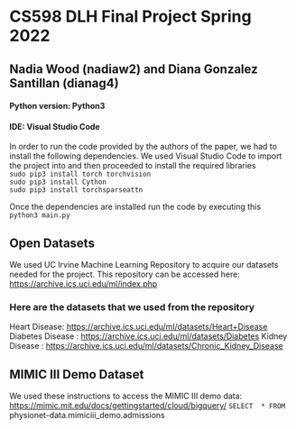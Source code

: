 # CS598 DLH Final Project Spring 2022
## Nadia Wood (nadiaw2) and Diana Gonzalez Santillan (dianag4)


#### Python version: Python3 
#### IDE: Visual Studio Code 
In order to run the code provided by the authors of the paper, we had to install the following dependencies. 
We used Visual Studio Code to import the project into and then proceeded to install the required libraries
<br>
  `sudo pip3 install torch torchvision`
<br>
  `sudo pip3 install Cython`
<br>
  `sudo pip3 install torchsparseattn`

Once the dependencies are installed run the code by executing this
<br>
`python3 main.py`

## Open Datasets
We used UC Irvine Machine Learning Repository to acquire our datasets needed for the project. This repository can be accessed here: https://archive.ics.uci.edu/ml/index.php

### Here are the datasets that we used from the repository

Heart Disease: https://archive.ics.uci.edu/ml/datasets/Heart+Disease
Diabetes Disease : https://archive.ics.uci.edu/ml/datasets/Diabetes
Kidney Disease : https://archive.ics.uci.edu/ml/datasets/Chronic_Kidney_Disease

## MIMIC III Demo Dataset
We used these instructions to access the MIMIC III demo data: https://mimic.mit.edu/docs/gettingstarted/cloud/bigquery/
`SELECT  * FROM `physionet-data.mimiciii_demo.admissions` `
